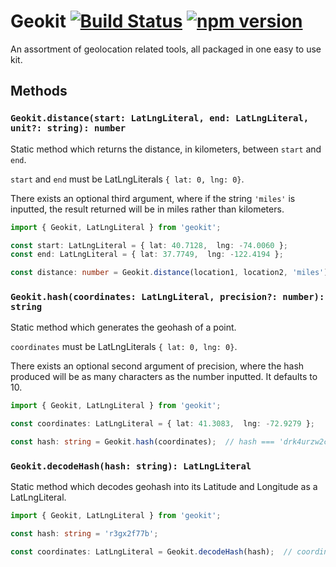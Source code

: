 # Geokit [![Build Status](https://travis-ci.org/MichaelSolati/geokit.svg?branch=master)](https://travis-ci.org/MichaelSolati/geokit) [![npm version](https://badge.fury.io/js/geokit.svg)](https://badge.fury.io/js/geokit)
An assortment of geolocation related tools, all packaged in one easy to use kit.

## Methods

### `Geokit.distance(start: LatLngLiteral, end: LatLngLiteral, unit?: string): number`

Static method which returns the distance, in kilometers, between `start` and `end`.

`start` and `end` must be LatLngLiterals `{ lat: 0, lng: 0}`.

There exists an optional third argument, where if the string `'miles'` is inputted, the result returned will be in miles rather than kilometers.

```TypeScript
import { Geokit, LatLngLiteral } from 'geokit';

const start: LatLngLiteral = { lat: 40.7128,  lng: -74.0060 };
const end: LatLngLiteral = { lat: 37.7749,  lng: -122.4194 };

const distance: number = Geokit.distance(location1, location2, 'miles');  // distance === 2568.4458439997047
```

### `Geokit.hash(coordinates: LatLngLiteral, precision?: number): string`

Static method which generates the geohash of a point.

`coordinates` must be LatLngLiterals `{ lat: 0, lng: 0}`.

There exists an optional second argument of precision, where the hash produced will be as many characters as the number inputted. It defaults to 10.

```TypeScript
import { Geokit, LatLngLiteral } from 'geokit';

const coordinates: LatLngLiteral = { lat: 41.3083,  lng: -72.9279 };

const hash: string = Geokit.hash(coordinates);  // hash === 'drk4urzw2c'
```

### `Geokit.decodeHash(hash: string): LatLngLiteral`

Static method which decodes geohash into its Latitude and Longitude as a LatLngLiteral.

```TypeScript
import { Geokit, LatLngLiteral } from 'geokit';

const hash: string = 'r3gx2f77b';

const coordinates: LatLngLiteral = Geokit.decodeHash(hash);  // coordinates === { lat: -33.86881113052368,  lng: 151.2093186378479 }
```